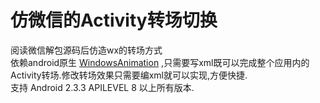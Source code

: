 仿微信的Activity转场切换
===============================
阅读微信解包源码后仿造wx的转场方式   
依赖android原生 [WindowsAnimation](http://developer.android.com/reference/android/view/animation/Animation.html) ,只需要写xml既可以完成整个应用内的Activity转场.修改转场效果只需要编xml就可以实现,方便快捷.   
支持 Android 2.3.3 APILEVEL 8 以上所有版本.